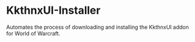 # KkthnxUI-Installer
Automates the process of downloading and installing the KkthnxUI addon for World of Warcraft.
